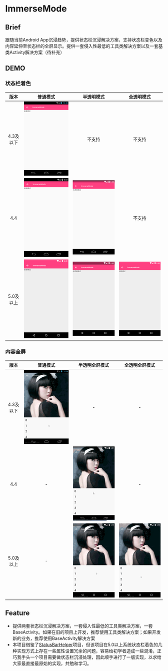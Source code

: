 # ImmerseMode

## Brief

跟随当前Android App沉浸趋势，提供状态栏沉浸解决方案，支持状态栏变色以及内容延伸至状态栏的全屏显示。提供一套侵入性最低的工具类解决方案以及一套基类Activity解决方案（待补充）

## DEMO

### 状态栏着色

|版本|普通模式|半透明模式|全透明模式|
|:-:|:-:|:-:|:-:|
|4.3及以下|![](./img/4.2.2/normal.png)|不支持|不支持|
|4.4|![](./img/4.4.4/normal.png)|![](./img/4.4.4/translucent.png)|不支持|
|5.0及以上|![](./img/5.1/normal.png)|![](./img/5.1/translucent.png)|![](./img/5.1/transparent.png)|

### 内容全屏

|版本|普通模式|半透明全屏模式|全透明全屏模式|
|:-:|:-:|:-:|:-:|
|4.3及以下|![](./img/4.2.2/normal-fullscreen.gif)|-|-|
|4.4|-|![](./img/4.4.4/translucent-fullscreen.gif)|-|
|5.0及以上|-|![](./img/5.1/translucent-fullscreen.gif)|![](./img/5.1/transparent-fullscreen.gif)|

## Feature

- 提供两套状态栏沉浸解决方案，一套侵入性最低的工具类解决方案，一套BaseActivity。如果在旧的项目上开发，推荐使用工具类解决方案；如果开发新的业务，推荐使用BaseActivity解决方案
- 本项目借鉴了[StatusBarHelper][0]项目，但该项目在5.0以上系统状态栏着色的几种实现方式上存在一些属性设置冗余的问题，容易给初学者造成一些混淆，正巧我手头一个项目需要做状态栏沉浸处理，因此顺手进行了一版实现，以求给大家最直接最原始的实现，共勉和学习。

[0]:https://github.com/naturs/StatusBarHelper
